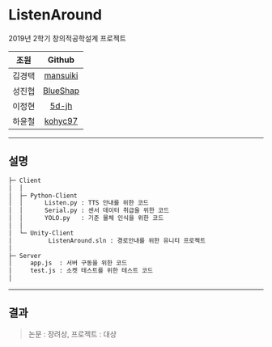 # ListenAround

2019년 2학기 창의적공학설계 프로젝트

|  조원   |                     Github                      |
| :---: | :---------------------------------------------: |
|  김경택  |     [mansuiki](https://github.com/mansuiki)     |
|  성진협  |     [BlueShap](https://github.com/BlueShap)     |
|  이정현  |        [5d-jh](https://github.com/5d-jh)        |
|  하윤철  |      [kohyc97](https://github.com/kohyc97)      |

-------
## 설명
```sh
├─ Client
│  │
│  ├─ Python-Client
│  │      Listen.py : TTS 안내를 위한 코드
│  │      Serial.py : 센서 데이터 취급을 위한 코드
│  │      YOLO.py   : 기준 물체 인식을 위한 코드
│  │
│  └─ Unity-Client
│          ListenAround.sln : 경로안내를 위한 유니티 프로젝트
│
├─ Server
│     app.js  : 서버 구동을 위한 코드
│     test.js : 소켓 테스트를 위한 테스트 코드
│
 ```

------------------

## 결과
> 논문 : 장려상, 프로젝트 : 대상
